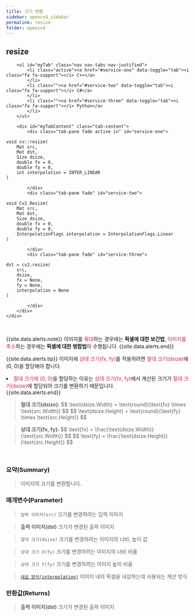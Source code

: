 ```yaml
---
title: 크기 변환
sidebar: opencv4_sidebar
permalink: resize
folder: opencv4
---
```


<div class="row">
    <div class="col-lg-12">
        <h2 class="page-header">resize</h2>
    </div>
    <div class="col-lg-12">

        <ul id="myTab" class="nav nav-tabs nav-justified">
            <li class="active"><a href="#service-one" data-toggle="tab"><i class="fa fa-support"></i> C++</a>
            </li>
            <li class=""><a href="#service-two" data-toggle="tab"><i class="fa fa-support"></i> C#</a>
            </li>
            <li class=""><a href="#service-three" data-toggle="tab"><i class="fa fa-support"></i> Python</a>
            </li>
        </ul>

        <div id="myTabContent" class="tab-content">
            <div class="tab-pane fade active in" id="service-one">
<pre class="prettyprint"><code class="language-cpp">void cv::resize(
    Mat src,
    Mat dst,
    Size dsize,
    double fx = 0,
    double fy = 0,
    int interpolation = INTER_LINEAR
)</code></pre>
            </div>
            <div class="tab-pane fade" id="service-two">
<pre class="prettyprint"><code class="language-cs">void Cv2.Resize(
    Mat src,
    Mat dst,
    Size dsize,
    double fx = 0,
    double fy = 0,
    InterpolationFlags interpolation = InterpolationFlags.Linear
)</code></pre>
            </div>
            <div class="tab-pane fade" id="service-three">
<pre class="prettyprint"><code class="language-py">dst = cv2.resize(
    src,
    dsize,
    fx = None,
    fy = None,
    interpolation = None
)
</code></pre>
            </div>
        </div>
    </div>
</div>

<br>

{{site.data.alerts.note}}
이미지를 <font color="#c7254e">확대</font>하는 경우에는 <b>픽셀에 대한 보간법</b>, <font color="#c7254e">이미지를 축소</font>하는 경우에는 <b>픽셀에 대한 병합법</b>이 수행됩니다.
{{site.data.alerts.end}}

{{site.data.alerts.tip}}
이미지에 <font color="#c7254e">상대 크기(fx, fy)</font>를 적용하려면 <font color="#c7254e">절대 크기(dsize)</font>에 (0, 0)을 할당해야 합니다.
<br>
<li class="alerts_li"><font color="#c7254e">절대 크기에 (0, 0)</font>을 할당하는 이유는 <font color="#c7254e">상대 크기(fx, fy)</font>에서 계산된 크기가 <font color="#c7254e">절대 크기(dsize)</font>에 할당되어 크기를 변환하기 때문입니다.</li>
{{site.data.alerts.end}}

<blockquote class="formula">
<b>절대 크기(dsize):</b>
$$ \text{dsize.Width} = \text{round}(\text{fx} \times \text{src.Width}) $$
$$ \text{dsize.Height} = \text{round}(\text{fy} \times \text{src.Height}) $$
</blockquote>

<blockquote class="formula">
<b>상대 크기(fx, fy):</b>
$$ \text{fx} = \frac{\text{dsize.Width}}{\text{src.Width}} $$
$$ \text{fy} = \frac{\text{dsize.Height}}{\text{src.Height}} $$
</blockquote>

<br>

### 요약(Summary)

> 이미지의 크기를 변환합니다.

### 매개변수(Parameter)

> `입력 이미지(src)` 크기를 변경하려는 입력 이미지

> <a data-toggle="tooltip" data-original-title="{{site.data.glossary.only_C_CS}}">출력 이미지(dst)</a> 크기가 변경된 출력 이미지

> `절대 크기(dsize)` 크기를 변경하려는 이미지의 너비, 높이 값

> `상대 크기 X(fx)` 크기를 변경하려는 이미지의 너비 비율

> `상대 크기 Y(fy)` 크기를 변경하려는 이미지 높이 비율

> [`내삽 방식(interpolation)`](InterpolationFlags) 이미지 내의 픽셀을 내삽하는데 사용되는 계산 방식

### 반환값(Returns)

> <a data-toggle="tooltip" data-original-title="{{site.data.glossary.only_Python}}">출력 이미지(dst)</a> 크기가 변경된 출력 이미지
